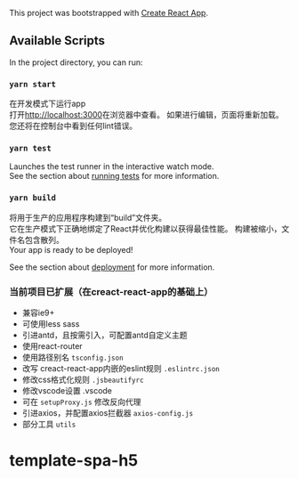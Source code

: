 

This project was bootstrapped with [Create React App](https://github.com/facebook/create-react-app).

## Available Scripts

In the project directory, you can run:

### `yarn start`
在开发模式下运行app<br />
打开[http://localhost:3000](http://localhost:3000)在浏览器中查看。
如果进行编辑，页面将重新加载。<br />
您还将在控制台中看到任何lint错误。

### `yarn test`
Launches the test runner in the interactive watch mode.<br />
See the section about [running tests](https://facebook.github.io/create-react-app/docs/running-tests) for more information.

### `yarn build`
将用于生产的应用程序构建到“build”文件夹。<br />
它在生产模式下正确地绑定了React并优化构建以获得最佳性能。
构建被缩小，文件名包含散列。<br />
Your app is ready to be deployed!

See the section about [deployment](https://facebook.github.io/create-react-app/docs/deployment) for more information.


### 当前项目已扩展（在creact-react-app的基础上）
- 兼容ie9+
- 可使用less sass
- 引进antd，且按需引入，可配置antd自定义主题
- 使用react-router
- 使用路径别名 `tsconfig.json`
- 改写 creact-react-app内嵌的eslint规则 `.eslintrc.json`
- 修改css格式化规则 `.jsbeautifyrc`
- 修改vscode设置 .vscode
- 可在 `setupProxy.js` 修改反向代理
- 引进axios，并配置axios拦截器 `axios-config.js`
- 部分工具 `utils` 
# template-spa-h5
